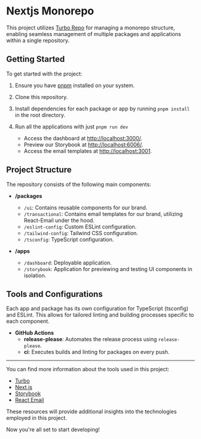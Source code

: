 # Nextjs Monorepo

This project utilizes [Turbo Repo](https://turbo.build/repo/) for managing a monorepo structure, enabling seamless management of multiple packages and applications within a single repository.

## Getting Started

To get started with the project:

1. Ensure you have [pnpm](https://pnpm.io/installation) installed on your system.
1. Clone this repository.
1. Install dependencies for each package or app by running `pnpm install` in the root directory.
1. Run all the applications with just `pnpm run dev`

   - Access the dashboard at [http://localhost:3000/](http://localhost:3000/).
   - Preview our Storybook at [http://localhost:6006/](http://localhost:6006/).
   - Access the email templates at [http://localhost:3001](http://localhost:3001).

## Project Structure

The repository consists of the following main components:

- **/packages**

  - `/ui`: Contains reusable components for our brand.
  - `/transactional`: Contains email templates for our brand, utilizing React-Email under the hood.
  - `/eslint-config`: Custom ESLint configuration.
  - `/tailwind-config`: Tailwind CSS configuration.
  - `/tsconfig`: TypeScript configuration.

- **/apps**
  - `/dashboard`: Deployable application.
  - `/storybook`: Application for previewing and testing UI components in isolation.

## Tools and Configurations

Each app and package has its own configuration for TypeScript (tsconfig) and ESLint. This allows for tailored linting and building processes specific to each component.

- **GitHub Actions**
  - **release-please**: Automates the release process using `release-please`.
  - **ci**: Executes builds and linting for packages on every push.

---

You can find more information about the tools used in this project:

- [Turbo](https://turbo.build/repo/)
- [Next.js](https://nextjs.org/)
- [Storybook](https://storybook.js.org/)
- [React Email](https://react.email/)

These resources will provide additional insights into the technologies employed in this project.

Now you're all set to start developing!

